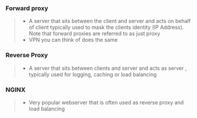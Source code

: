 ### Forward proxy
> - A server that sits between the client and server and acts on behalf of client typically used to mask the clients identity (IP Address). Note that forward proxies are referred to as just proxy
> - VPN you can think of does the same

### Reverse Proxy
> - A server that sits between clients and server and acts as server , typically used for logging, caching or load balancing

### NGINX
> - Very popular webserver that is often used as reverse proxy and load balancing
